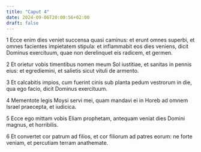 ```yaml
---
title: "Caput 4"
date: 2024-09-06T20:00:56+02:00
draft: false
---
```



1 Ecce enim dies veniet succensa quasi caminus: et erunt omnes superbi, et omnes facientes impietatem stipula: et inflammabit eos dies veniens, dicit Dominus exercituum, quae non derelinquet eis radicem, et germen.

2 Et orietur vobis timentibus nomen meum Sol iustitiae, et sanitas in pennis eius: et egrediemini, et salietis sicut vituli de armento.

3 Et calcabitis impios, cum fuerint cinis sub planta pedum vestrorum in die, qua ego facio, dicit Dominus exercituum.

4 Mementote legis Moysi servi mei, quam mandavi ei in Horeb ad omnem Israel praecepta, et iudicica.

5 Ecce ego mittam vobis Eliam prophetam, antequam veniat dies Domini magnus, et horribilis.

6 Et convertet cor patrum ad filios, et cor filiorum ad patres eorum: ne forte veniam, et percutiam terram anathemate.

